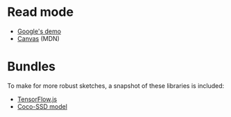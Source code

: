 
# Read mode

* [Google's demo](https://github.com/tensorflow/tfjs-models/tree/master/coco-ssd)
* [Canvas](https://developer.mozilla.org/en-US/docs/Web/API/Canvas_API/Tutorial/) (MDN)

# Bundles

To make for more robust sketches, a snapshot of these libraries is included:

* [TensorFlow.js](https://cdn.jsdelivr.net/npm/@tensorflow/tfjs)
* [Coco-SSD model](https://cdn.jsdelivr.net/npm/@tensorflow-models/coco-ssd)


